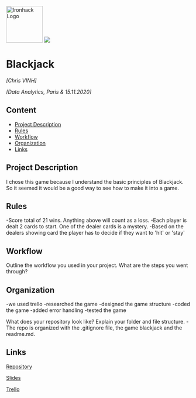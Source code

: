 <img src="https://bit.ly/2VnXWr2" alt="Ironhack Logo" width="100"/>

<img src= "https://i1.wp.com/worldinsport.com/wp-content/uploads/2020/04/blackjack.jpg"/>

# Blackjack
*[Chris VINH]*

*[Data Analytics, Paris & 15.11.2020]*

## Content
- [Project Description](#project-description)
- [Rules](#rules)
- [Workflow](#workflow)
- [Organization](#organization)
- [Links](#links)

## Project Description
I chose this game because I understand the basic principles of Blackjack.  So it seemed it would be a good way to see how to make it into a game.  

## Rules
-Score total of 21 wins.  Anything above will count as a loss.
-Each player is dealt 2 cards to start. One of the dealer cards is a mystery.
-Based on the dealers showing card the player has to decide if they want to 'hit' or 'stay'


## Workflow
Outline the workflow you used in your project. What are the steps you went through?

## Organization
-we used trello
-researched the game
-designed the game structure
-coded the game
-added error handling
-tested the game

What does your repository look like? Explain your folder and file structure.
-The repo is organized with the .gitignore file, the game blackjack and the readme.md.

## Links
[Repository](https://github.com/chrisvinhston/data-ft-par-labs/blob/main/Projects/Week-1/your-project/BlackJack.ipynb)

[Slides](https://docs.google.com/presentation/d/1jyxPKXOjTPu8dM7cE8SK58oepwFHiTDYR1dkvtwmIqU/edit#slide=id.g442eb61d9d_0_7)
  
[Trello](https://trello.com/b/cHKQYyHX/black-jack)  
